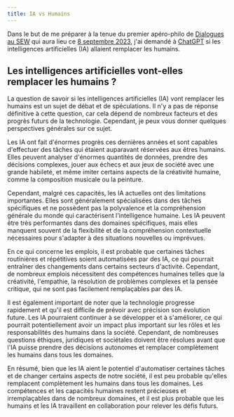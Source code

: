 ```yaml
---
title: IA vs Humains
---
```

Dans le but de me préparer à la tenue du premier apéro-philo de [Dialogues au SEW](https://facebook.com/annexedialoguesmorlaixsew) qui aura lieu ce [8 septembre 2023](/agenda.html), j'ai demandé à [ChatGPT](https://chat.openai.com/) si les intelligences artificielles (IA) allaient remplacer les humains.

## Les intelligences artificielles vont-elles remplacer les humains ?

La question de savoir si les intelligences artificielles (IA) vont 
remplacer les humains est un sujet de débat et de spéculations. Il n'y a 
pas de réponse définitive à cette question, car cela dépend de nombreux 
facteurs et des progrès futurs de la technologie. Cependant, je peux vous 
donner quelques perspectives générales sur ce sujet.

Les IA ont fait d'énormes progrès ces dernières années et sont capables 
d'effectuer des tâches qui étaient auparavant réservées aux êtres humains. 
Elles peuvent analyser d'énormes quantités de données, prendre des 
décisions complexes, jouer aux échecs et aux jeux de société avec une 
grande habileté, et même imiter certains aspects de la créativité humaine, 
comme la composition musicale ou la peinture.

Cependant, malgré ces capacités, les IA actuelles ont des limitations 
importantes. Elles sont généralement spécialisées dans des tâches 
spécifiques et ne possèdent pas la polyvalence et la compréhension 
générale du monde qui caractérisent l'intelligence humaine. Les IA peuvent 
être très performantes dans des domaines spécifiques, mais elles manquent 
souvent de la flexibilité et de la compréhension contextuelle nécessaires 
pour s'adapter à des situations nouvelles ou imprévues.

En ce qui concerne les emplois, il est probable que certaines tâches 
routinières et répétitives soient automatisées par des IA, ce qui pourrait 
entraîner des changements dans certains secteurs d'activité. Cependant, de 
nombreux emplois nécessitent des compétences humaines telles que la 
créativité, l'empathie, la résolution de problèmes complexes et la pensée 
critique, qui ne sont pas facilement remplaçables par des IA.

Il est également important de noter que la technologie progresse 
rapidement et qu'il est difficile de prévoir avec précision son évolution 
future. Les IA pourraient continuer à se développer et à s'améliorer, ce 
qui pourrait potentiellement avoir un impact plus important sur les rôles 
et les responsabilités des humains dans la société. Cependant, de 
nombreuses questions éthiques, juridiques et sociétales doivent être 
résolues avant que l'IA puisse prendre des décisions autonomes et 
remplacer complètement les humains dans tous les domaines.

En résumé, bien que les IA aient le potentiel d'automatiser certaines 
tâches et de changer certains aspects de notre société, il est peu 
probable qu'elles remplacent complètement les humains dans tous les 
domaines. Les compétences et les capacités humaines restent précieuses et 
irremplaçables dans de nombreux domaines, et il est plus probable que les 
humains et les IA travaillent en collaboration pour relever les défis 
futurs.